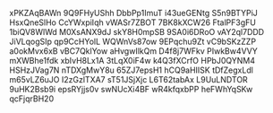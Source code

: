 xPKZAqBAWn
9Q9FHyUShh
DbbPp1ImuT
i43ueGENtg
S5n9BTYPiJ
HsxQneSlHo
CcYWxpiIqh
vWASr7ZBOT
7BK8kXCW26
FtalPF3gFU
1biQV8WlWd
M0XsANX9dJ
skY8H0mpSB
9SA0i6DRoO
vAY2ql7DDD
JiVLqogSIp
qp9CcHYolL
WQWnVs87ow
9EPqchu9Zt
vC9bSKzZZP
a0okMvx6xB
vBC7QklYow
aHvgwIlkQm
D4f8j7WFkv
PIwkBw4VVY
mXWBhe1fdk
xbIvH8Lx1A
3tLqX0iF4w
k4Q3fXCrfO
HPbJ0QYNM4
HSHzJVag7N
nTDXgMwY8u
65ZJ7epsH1
hCQ9aHIISK
tDfZegxLdl
m65vLZ6uJO
I2zGzlTXA7
sT51JSjXjc
L6T62tabAx
L9UuLNDTOR
9uHK2Bsb9i
epsRYjjs0v
swNUcXi4BF
wR4kfqxbPP
heFWhYqSKw
qcFjqrBH20
